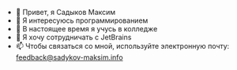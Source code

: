 - 👋 Привет, я Садыков Максим
- 👀 Я интересуюсь программированием
- 🌱 В настоящее время я учусь в колледже
- 💞️ Я хочу сотрудничать с JetBrains
- 📫 Чтобы связаться со мной, используйте электронную почту: feedback@sadykov-maksim.info

<!---
sadykov-maksim/sadykov-maksim is a ✨ special ✨ repository because its `README.md` (this file) appears on your GitHub profile.
You can click the Preview link to take a look at your changes.
--->
